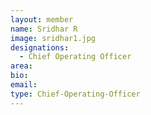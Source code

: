 ```yaml
---
layout: member
name: Sridhar R
image: sridhar1.jpg
designations: 
  - Chief Operating Officer
area:
bio:
email:
type: Chief-Operating-Officer
---
```

